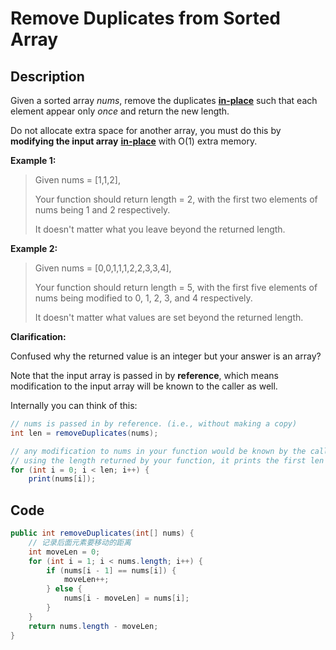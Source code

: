 # Remove Duplicates from Sorted Array

## Description

Given a sorted array _nums_, remove the duplicates [**in-place**](https://en.wikipedia.org/wiki/In-place_algorithm) such that each element appear only _once_ and return the new length.

Do not allocate extra space for another array, you must do this by **modifying the input array** [**in-place**](https://en.wikipedia.org/wiki/In-place_algorithm) with O\(1\) extra memory.

**Example 1:**

> Given nums = \[1,1,2\],
>
> Your function should return length = 2, with the first two elements of nums being 1 and 2 respectively.
>
> It doesn't matter what you leave beyond the returned length.

**Example 2:**

> Given nums = \[0,0,1,1,1,2,2,3,3,4\],
>
> Your function should return length = 5, with the first five elements of nums being modified to 0, 1, 2, 3, and 4 respectively.
>
> It doesn't matter what values are set beyond the returned length.

**Clarification:**

Confused why the returned value is an integer but your answer is an array?

Note that the input array is passed in by **reference**, which means modification to the input array will be known to the caller as well.

Internally you can think of this:

```java
// nums is passed in by reference. (i.e., without making a copy)
int len = removeDuplicates(nums);

// any modification to nums in your function would be known by the caller.
// using the length returned by your function, it prints the first len elements.
for (int i = 0; i < len; i++) {
    print(nums[i]);

```

## **Code**

```java
public int removeDuplicates(int[] nums) {
    // 记录后面元素要移动的距离
    int moveLen = 0;
    for (int i = 1; i < nums.length; i++) {
        if (nums[i - 1] == nums[i]) {
            moveLen++;
        } else {
            nums[i - moveLen] = nums[i];
        }
    }
    return nums.length - moveLen;
}
```


